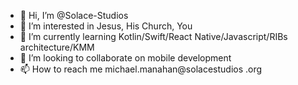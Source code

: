 - 👋 Hi, I’m @Solace-Studios
- 👀 I’m interested in Jesus, His Church, You
- 🌱 I’m currently learning Kotlin/Swift/React Native/Javascript/RIBs architecture/KMM
- 💞️ I’m looking to collaborate on mobile development
- 📫 How to reach me michael.manahan@solacestudios .org

<!---
Solace-Studios/Solace-Studios is a ✨ special ✨ repository because its `README.md` (this file) appears on your GitHub profile.
You can click the Preview link to take a look at your changes.
--->

